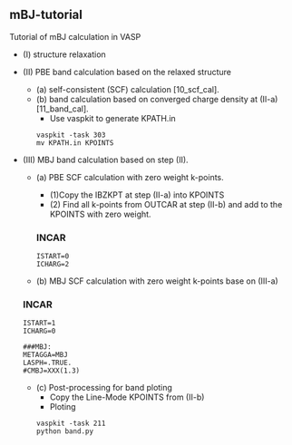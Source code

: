 ## mBJ-tutorial
Tutorial of mBJ calculation in VASP

* (I) structure relaxation

* (II) PBE band calculation based on the relaxed structure
  * (a) self-consistent (SCF) calculation [10_scf_cal].
  * (b) band calculation based on converged charge density at (II-a) [11_band_cal].
    * Use vaspkit to generate KPATH.in
    ```shell
    vaspkit -task 303
    mv KPATH.in KPOINTS
    ```

* (III) MBJ band calculation based on step (II).
  * (a) PBE SCF calculation with zero weight k-points.
    * (1)Copy the IBZKPT at step (II-a) into KPOINTS
    * (2) Find all k-points from OUTCAR at step (II-b) and add to the KPOINTS with zero weight.
    ### INCAR
    ```shell
    ISTART=0
    ICHARG=2
    ```

  * (b) MBJ SCF calculation with zero weight k-points base on (III-a)
  ### INCAR
  ```shell
  ISTART=1
  ICHARG=0
  
  ###MBJ:
  METAGGA=MBJ
  LASPH=.TRUE.
  #CMBJ=XXX(1.3)
  ```
  
  * (c) Post-processing for band ploting
    * Copy the Line-Mode KPOINTS from (II-b)
    * Ploting 
    ```shell
    vaspkit -task 211
    python band.py
    ```
  
  

